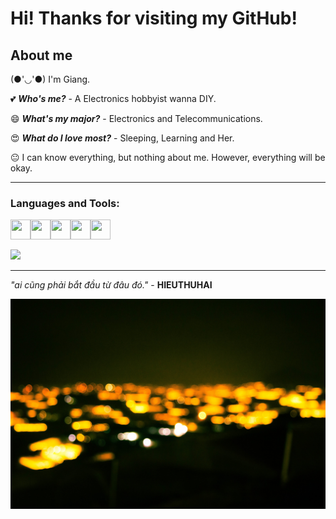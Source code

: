 # Hi! Thanks for visiting my GitHub!

## About me

(●'◡'●) I'm Giang.

💕 _**Who's me?**_ - A Electronics hobbyist wanna DIY.

😄 _**What's my major?**_ - Electronics and Telecommunications.

😍 _**What do I love most?**_ - Sleeping, Learning and Her.

😐 I can know everything, but nothing about me. However, everything will be okay.

---

### Languages and Tools:

<img align='left' width="32" height="32" src="icon/c-program-icon.svg"/>
<img align='left' width="32" height="32" src="icon/visual-studio-code-icon.svg"/>
<img align='left' width="32" height="32" src="icon/git-icon.svg"/>
<img align='left' width="32" height="32" src="icon/github-icon.svg"/>
<img align='left' width="32" height="32" src="icon/altiumdesigner-white.svg"/>
<!-- -->
<br>

<br>

![](https://komarev.com/ghpvc/?username=rtgzng1802&color=yellow&label=Profile+views&style=flat-square)
<br>

---
*"ai cũng phải bắt đầu từ đâu đó."* - **HIEUTHUHAI**

<img width="" height="" src="https://github.com/trgzng1802/trgzng1802/blob/main/wallpaper_tramcam.jpg"/>

<!-- -->


